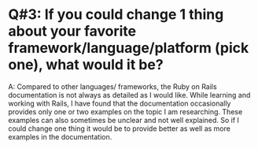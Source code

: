 # Q#3: If you could change 1 thing about your favorite framework/language/platform (pick one), what would it be?

A: Compared to other languages/ frameworks, the Ruby on Rails documentation is not always as detailed as I would like. While learning and working with Rails, I have found that the documentation occasionally provides only one or two examples on the topic I am researching. These examples can also sometimes be unclear and not well explained. So if I could change one thing it would be to provide better as well as more examples in the documentation.